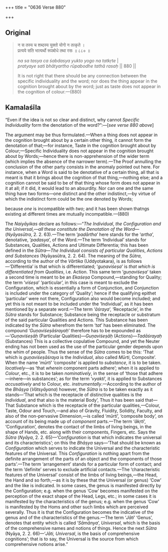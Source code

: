 +++
title = "0636 Verse 880"

+++
## Original 
>
> न स तस्य च शब्दस्य युक्तो योगो न तत्कृते ।  
> प्रत्यये सति भात्यर्थो रूपबोधे तथा रसः ॥ ८८० ॥ 
>
> *na sa tasya ca śabdasya yukto yogo na tatkṛte* \|  
> *pratyaye sati bhātyartho rūpabodhe tathā rasaḥ* \|\| 880 \|\| 
>
> It is not right that there should be any connection between the specific individuality and the word; nor does the thing appear in the cognition brought about by the word; just as taste does not appear in the cognition of colour.—(880)



## Kamalaśīla

“Even if the idea is not so clear and distinct, why cannot *Specific Individuality* form the denotation of the word?”:—[*see verse 880 above*]

The argument may be thus formulated.—When a thing does not appear in the cognition brought about by a certain other thing, it cannot form the denotation of that;—for instance, Taste in the cognition brought about by Colour;—Specific Individuality does not appear in the cognition brought about by Words;—hence there is non-apprehension of the wider term (which implies the absence of the narrower term).—The Proof annulling the conclusion of the other party consists in the anomaly pointed out here. For instance, when a Word is said to be denotative of a certain thing, all that is meant is that it brings about the cognition of that thing,—nothing else; and a cognition cannot be said to be of that thing whose form does not appear in it at all; if it did, it would lead to an absurdity. Nor can one and the same thing have two forms—one distinct and the other indistinct,—by virtue of which the indistinct form could be the one denoted by Words;

because *one* is incompatible with *two*; and it has been shown thatngs existing at different times are mutually incompatible.—(880)

The *Naiyāyikas* declare as follows:—“*The Individual*, *the Configuration and the Universal,—all these constitute the Denotation of the Word*—(*Nyāyasūtra*, 2. 2. 63).—The term ‘*padārtha*’ here stands for the ‘*artha*’, denotative, ‘*padasya*’, of the Word.—The term ‘Individual’ stands for Substances, Qualities, Actions and Ultimate Differentia; this has been defined in the *Sūtra*—*The Individual consists of particular Qualities*, *Actions and Substances* (Nyāyasūtra, 2. 2. 64). The meaning of the *Sūtra*, according to the author of the *Vārtika* (Uddyotakara), is as follows—‘Differentia’ is that which is differentiated; ‘*guṇaviśeṣa*’ is *that which is differentiated from Qualities*, i.e. Action. This same term ‘*guṇaviśeṣa*’ taken a second time is meant to be an *Ekaśeṣa* Compound,—standing for Quality; the term ‘*viśeṣa*’ ‘particular’, in this case is meant to exclude the Configuration, which is essentially a form of Conjunction, and Conjunction is included under the category of ‘Quality’; hence if the qualifying epithet ‘particular’ were not there, Configuration also would become included; and yet this is not meant to be included under the ‘Individual’, as it has been mentioned by a separate word.—The term ‘*āśraya*’, ‘Receptacle’, in the *Sūtra* stands for Substance; Substance being the receptacle or substratum of the said particular Qualities and Actions. This Substance has been indicated by the *Sūtra* wherefrom the term ‘*tat*’ has been eliminated. The compound ‘*Guṇaviśeṣāśrayaḥ*’ therefore has to be expounded as—‘*Guṇaviśeṣāḥ* (Particular Qualities)—*Guṇaviśeṣāḥ* (Actions)—*Tadāśrayaḥ* (Substances) This is a collective copulative Compound, and yet the Neuter ending has not been used as the use of the particular gender depends upon the whim of people. Thus the sense of the *Sūtra* comes to be this: ‘That which is *guṇaviśeṣāśraya* is the *Individual*, also called *Mūrti*, Composite’. When the name ‘*mūrti*’ ‘composite’ is applied to *substance*, it is to be taken. *locatively*—as ‘that *wherein* component parts adhere’; when it is applied to *Colour*, etc., it is to be taken *nominatively*, in the sense of ‘those that adhere—inhere—in substances’; as for the term ‘*vyakti*’, it is applied to Substances *accusatively* and to Colour, etc. *instrumentally*.—According to the author of the *Bhāṣya* (*Vātsyāyana*) however, the *Sūtra* is to be taken exactly as it stands—‘That which is the receptacle of distinctive qualities is the *Individual*, and that also is the material Body’, Thus it has been said that—That Substance which is the receptacle of the particular qualities,—Colour, Taste, Odour and Touch,—and also of Gravity, Fluidity, Solidity, Faculty, and also of the non-pervasive Dimension,—is called ‘*mūrti*’, ‘composite body’, on account of its being made up of *component* parts.—The term ‘*ākṛti*’, ‘Configuration’, denotes the contact of the limbs of living beings, in the shape of Hands, etc. along with their components, Fingers, etc. Says the *Sūtra* (*Nyāya*, 2. 2. 65)—‘*Configuration* is that which indicates the universal and its characteristics’; on this the *Bhāṣya* says—‘That should be known as *Configuration* which serves to indicate the Universal and the characteristic features of the Universal. This *Configuration* is nothing apart from the definite arrangement of the parts of an object and the components of those parts’.—The term ‘arrangement’ stands for a particular form of contact; and the term ‘definite’ serves to exclude artificial contacts.—The ‘characteristic features of the Universal’ consist of the limbs of living beings,—the Head, the Hand and so forth,—as it is by these that the Universal (or genus) ‘Cow’ and the like is indicated. In some cases, the genus is manifested directly by the Configuration; e.g. when the genus ‘Cow’ becomes manifested on the perception of the exact shape of the Head, Legs, etc.; in some cases it is manifested by the characteristics of the genus; e.g. when the genus ‘Cow’ is manifested by the Homs and other such limbs which are perceived severally. Thus it is that the Configuration becomes the indicative of the genus and of the characteristics of the genus.—The term ‘*Jāti*’ ‘Genus’, denotes that entity which is called ‘*Sāmānya*’, *Universal*, which is the basis of the comprehensive names and notions of things. Hence the next *Sūtra* (Nyāya, 2. 2. 66)—‘*Jāti, Universal*, is the basis of comprehensive cognitions’; that is to say, the Universal is the source from which comprehensive notions arise.”


